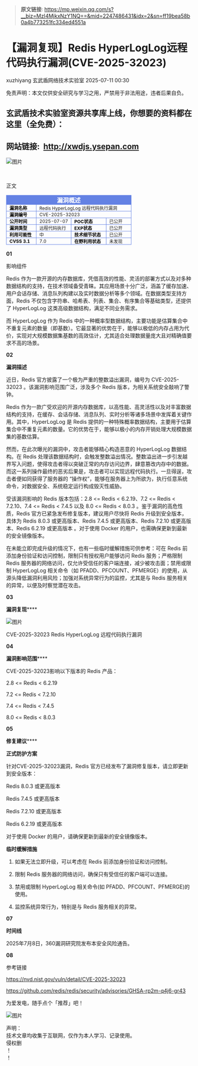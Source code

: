 > **原文链接**: https://mp.weixin.qq.com/s?__biz=MzI4MjkxNzY1NQ==&mid=2247486431&idx=2&sn=ff19bea58b0a4b773251fc334ed4551a

#  【漏洞复现】Redis HyperLogLog远程代码执行漏洞(CVE-2025-32023)  
xuzhiyang  玄武盾网络技术实验室   2025-07-11 00:30  
  
免责声明：本文仅供安全研究与学习之用，严禁用于非法用途，违者后果自负。  
## 玄武盾技术实验室资源共享库上线，你想要的资料都在这里（全免费）：  
## 网站链接:  http://xwdjs.ysepan.com  
  
![图片](https://mmbiz.qpic.cn/mmbiz_png/UM0M1icqlo0kGzd4j9KHRBuOIs8lU6OPeN847ArFEUuDjDpO5lYhVxBdibKGc6qltaRO5FYaDrt4jLsic5aVoRDWA/640?wx_fmt=png&from=appmsg&watermark=1&tp=webp&wxfrom=5&wx_lazy=1 "")  
  
   
  
  
正文  
  
<table><tbody><tr style="box-sizing: border-box;visibility: visible;"><td colspan="4" data-colwidth="100.0000%" width="100.0000%" style="border-width: 1px;border-color: rgb(100, 130, 228);border-style: solid;background-color: rgb(100, 130, 228);box-sizing: border-box;padding: 0px;visibility: visible;"><section style="text-align: center;color: rgb(255, 255, 255);box-sizing: border-box;visibility: visible;"><p style="margin: 0px;padding: 0px;box-sizing: border-box;visibility: visible;"><strong style="box-sizing: border-box;visibility: visible;"><span leaf="" style="visibility: visible;">漏洞概述</span></strong></p></section></td></tr><tr style="box-sizing: border-box;visibility: visible;"><td data-colwidth="24.0000%" width="24.0000%" style="border-width: 1px;border-color: rgb(100, 130, 228);border-style: solid;box-sizing: border-box;padding: 0px;visibility: visible;"><section style="font-size: 12px;color: rgb(0, 0, 0);padding: 0px 8px;box-sizing: border-box;visibility: visible;"><p style="white-space: normal;margin: 0px;padding: 0px;box-sizing: border-box;visibility: visible;"><strong style="box-sizing: border-box;visibility: visible;"><span leaf="" style="visibility: visible;">漏洞名称</span></strong></p></section></td><td colspan="3" data-colwidth="76.0000%" width="76.0000%" style="border-width: 1px;border-color: rgb(100, 130, 228);border-style: solid;box-sizing: border-box;padding: 0px;visibility: visible;"><section style="font-size: 12px;padding: 0px 8px;box-sizing: border-box;visibility: visible;"><p style="white-space: normal;margin: 0px;padding: 0px;box-sizing: border-box;visibility: visible;"><span leaf="" style="visibility: visible;">Redis HyperLogLog 远程代码执行漏洞</span></p></section></td></tr><tr style="box-sizing: border-box;visibility: visible;"><td data-colwidth="24.0000%" width="24.0000%" style="border-width: 1px;border-color: rgb(100, 130, 228);border-style: solid;box-sizing: border-box;padding: 0px;visibility: visible;"><section style="font-size: 12px;color: rgb(0, 0, 0);padding: 0px 8px;box-sizing: border-box;visibility: visible;"><p style="white-space: normal;margin: 0px;padding: 0px;box-sizing: border-box;visibility: visible;"><strong style="box-sizing: border-box;visibility: visible;"><span leaf="" style="visibility: visible;">漏洞编号</span></strong></p></section></td><td colspan="3" data-colwidth="76.0000%" width="76.0000%" style="border-width: 1px;border-color: rgb(100, 130, 228);border-style: solid;box-sizing: border-box;padding: 0px;visibility: visible;"><section style="font-size: 12px;padding: 0px 8px;box-sizing: border-box;visibility: visible;"><p style="white-space: normal;margin: 0px;padding: 0px;box-sizing: border-box;visibility: visible;"><span leaf="" style="visibility: visible;">CVE-2025-32023</span></p></section></td></tr><tr style="box-sizing: border-box;visibility: visible;"><td data-colwidth="24.0000%" width="24.0000%" style="border-width: 1px;border-color: rgb(100, 130, 228);border-style: solid;box-sizing: border-box;padding: 0px;visibility: visible;"><section style="font-size: 12px;color: rgb(0, 0, 0);padding: 0px 8px;box-sizing: border-box;visibility: visible;"><p style="white-space: normal;margin: 0px;padding: 0px;box-sizing: border-box;visibility: visible;"><strong style="box-sizing: border-box;visibility: visible;"><span leaf="" style="visibility: visible;">公开时间</span></strong></p></section></td><td data-colwidth="28.0000%" width="28.0000%" style="border-width: 1px;border-color: rgb(100, 130, 228);border-style: solid;box-sizing: border-box;padding: 0px;visibility: visible;"><section style="font-size: 12px;padding: 0px 8px;box-sizing: border-box;visibility: visible;"><p style="white-space: normal;margin: 0px;padding: 0px;box-sizing: border-box;visibility: visible;"><span leaf="" style="visibility: visible;">2025-07-07</span></p></section></td><td data-colwidth="28.0000%" width="28.0000%" style="border-width: 1px;border-color: rgb(100, 130, 228);border-style: solid;box-sizing: border-box;padding: 0px;visibility: visible;"><section style="font-size: 12px;padding: 0px 8px;box-sizing: border-box;visibility: visible;"><p style="white-space: normal;margin: 0px;padding: 0px;box-sizing: border-box;visibility: visible;"><strong style="box-sizing: border-box;visibility: visible;"><span style="color: rgb(0, 0, 0);box-sizing: border-box;visibility: visible;"><span leaf="" style="visibility: visible;">POC状态</span></span></strong></p></section></td><td data-colwidth="20.0000%" width="20.0000%" style="border-width: 1px;border-color: rgb(100, 130, 228);border-style: solid;box-sizing: border-box;padding: 0px;visibility: visible;"><section style="font-size: 12px;padding: 0px 8px;box-sizing: border-box;visibility: visible;"><p style="white-space: normal;margin: 0px;padding: 0px;box-sizing: border-box;visibility: visible;"><span leaf="" style="visibility: visible;">已公开</span></p></section></td></tr><tr style="box-sizing: border-box;visibility: visible;"><td data-colwidth="24.0000%" width="24.0000%" style="border-width: 1px;border-color: rgb(100, 130, 228);border-style: solid;box-sizing: border-box;padding: 0px;visibility: visible;"><section style="font-size: 12px;color: rgb(0, 0, 0);padding: 0px 8px;box-sizing: border-box;visibility: visible;"><p style="white-space: normal;margin: 0px;padding: 0px;box-sizing: border-box;visibility: visible;"><strong style="box-sizing: border-box;visibility: visible;"><span leaf="" style="visibility: visible;">漏洞类型</span></strong></p></section></td><td data-colwidth="28.0000%" width="28.0000%" style="border-width: 1px;border-color: rgb(100, 130, 228);border-style: solid;box-sizing: border-box;padding: 0px;visibility: visible;"><section style="font-size: 12px;padding: 0px 8px;box-sizing: border-box;visibility: visible;"><p style="white-space: normal;margin: 0px;padding: 0px;box-sizing: border-box;visibility: visible;"><span leaf="" style="visibility: visible;">远程代码执行</span></p></section></td><td data-colwidth="28.0000%" width="28.0000%" style="border-width: 1px;border-color: rgb(100, 130, 228);border-style: solid;box-sizing: border-box;padding: 0px;visibility: visible;"><section style="font-size: 12px;color: rgb(0, 0, 0);padding: 0px 8px;box-sizing: border-box;visibility: visible;"><p style="white-space: normal;margin: 0px;padding: 0px;box-sizing: border-box;visibility: visible;"><strong style="box-sizing: border-box;visibility: visible;"><span leaf="" style="visibility: visible;">EXP状态</span></strong></p></section></td><td data-colwidth="20.0000%" width="20.0000%" style="border-width: 1px;border-color: rgb(100, 130, 228);border-style: solid;box-sizing: border-box;padding: 0px;visibility: visible;"><section style="font-size: 12px;padding: 0px 8px;box-sizing: border-box;visibility: visible;"><p style="white-space: normal;margin: 0px;padding: 0px;box-sizing: border-box;visibility: visible;"><span leaf="" style="visibility: visible;">已公开</span></p></section></td></tr><tr style="box-sizing: border-box;visibility: visible;"><td data-colwidth="24.0000%" width="24.0000%" style="border-width: 1px;border-color: rgb(100, 130, 228);border-style: solid;box-sizing: border-box;padding: 0px;visibility: visible;"><section style="font-size: 12px;padding: 0px 8px;box-sizing: border-box;visibility: visible;"><p style="white-space: normal;margin: 0px;padding: 0px;box-sizing: border-box;visibility: visible;"><strong style="box-sizing: border-box;visibility: visible;"><span style="color: rgb(0, 0, 0);box-sizing: border-box;visibility: visible;"><span leaf="" style="visibility: visible;">利用可能性</span></span></strong></p></section></td><td data-colwidth="28.0000%" width="28.0000%" style="border-width: 1px;border-color: rgb(100, 130, 228);border-style: solid;box-sizing: border-box;padding: 0px;visibility: visible;"><section style="font-size: 12px;padding: 0px 8px;box-sizing: border-box;visibility: visible;"><p style="white-space: normal;margin: 0px;padding: 0px;box-sizing: border-box;visibility: visible;"><span leaf="" style="visibility: visible;">中</span></p></section></td><td data-colwidth="28.0000%" width="28.0000%" style="border-width: 1px;border-color: rgb(100, 130, 228);border-style: solid;box-sizing: border-box;padding: 0px;visibility: visible;"><section style="font-size: 12px;padding: 0px 8px;color: rgb(0, 0, 0);box-sizing: border-box;visibility: visible;"><p style="white-space: normal;margin: 0px;padding: 0px;box-sizing: border-box;visibility: visible;"><strong style="box-sizing: border-box;visibility: visible;"><span leaf="" style="visibility: visible;">技术细节状态</span></strong></p></section></td><td data-colwidth="20.0000%" width="20.0000%" style="border-width: 1px;border-color: rgb(100, 130, 228);border-style: solid;box-sizing: border-box;padding: 0px;visibility: visible;"><section style="font-size: 12px;padding: 0px 8px;box-sizing: border-box;visibility: visible;"><p style="white-space: normal;margin: 0px;padding: 0px;box-sizing: border-box;visibility: visible;"><span leaf="" style="visibility: visible;">已公开</span></p></section></td></tr><tr style="box-sizing: border-box;visibility: visible;"><td data-colwidth="24.0000%" width="24.0000%" style="border-width: 1px;border-color: rgb(100, 130, 228);border-style: solid;box-sizing: border-box;padding: 0px;visibility: visible;"><section style="font-size: 12px;color: rgb(0, 0, 0);padding: 0px 8px;box-sizing: border-box;visibility: visible;"><p style="white-space: normal;margin: 0px;padding: 0px;box-sizing: border-box;visibility: visible;"><strong style="box-sizing: border-box;visibility: visible;"><span leaf="" style="visibility: visible;">CVSS 3.1</span></strong></p></section></td><td data-colwidth="28.0000%" width="28.0000%" style="border-width: 1px;border-color: rgb(100, 130, 228);border-style: solid;box-sizing: border-box;padding: 0px;visibility: visible;"><section style="font-size: 12px;padding: 0px 8px;box-sizing: border-box;visibility: visible;"><p style="white-space: normal;margin: 0px;padding: 0px;box-sizing: border-box;visibility: visible;"><span leaf="" style="visibility: visible;">7.0</span></p></section></td><td data-colwidth="28.0000%" width="28.0000%" style="border-width: 1px;border-color: rgb(100, 130, 228);border-style: solid;box-sizing: border-box;padding: 0px;visibility: visible;"><section style="font-size: 12px;color: rgb(0, 0, 0);padding: 0px 8px;box-sizing: border-box;visibility: visible;"><p style="white-space: normal;margin: 0px;padding: 0px;box-sizing: border-box;visibility: visible;"><strong style="box-sizing: border-box;visibility: visible;"><span leaf="" style="visibility: visible;">在野利用状态</span></strong></p></section></td><td data-colwidth="20.0000%" width="20.0000%" style="border-width: 1px;border-color: rgb(100, 130, 228);border-style: solid;box-sizing: border-box;padding: 0px;visibility: visible;"><section style="font-size: 12px;padding: 0px 8px;box-sizing: border-box;visibility: visible;"><p style="white-space: normal;margin: 0px;padding: 0px;box-sizing: border-box;visibility: visible;"><span leaf="" style="visibility: visible;">未发现</span></p></section></td></tr></tbody></table>  
  
  
**01**  
  
影响组件  
  
  
  
Redis 作为一款开源的内存数据库，凭借高效的性能、灵活的部署方式以及对多种数据结构的支持，在技术领域备受青睐。其应用场景十分广泛，涵盖了缓存加速、用户会话存储、消息队列构建以及实时数据分析等多个领域。在数据类型支持方面，Redis 不仅包含字符串、哈希表、列表、集合、有序集合等基础类型，还提供了 HyperLogLog 这类高级数据结构，满足不同业务需求。  
  
  
而 HyperLogLog 作为 Redis 中的一种概率型数据结构，主要功能是估算集合中不重复元素的数量（即基数）。它最显著的优势在于，能够以极低的内存占用为代价，实现对大规模数据集基数的高效估计，尤其适合处理数据量庞大且对精确值要求不高的场景。  
  
  
**02**  
  
**漏洞描述**  
  
  
  
近日，Redis 官方披露了一个极为严重的整数溢出漏洞，编号为 CVE-2025-32023 。该漏洞影响范围广泛，涉及多个 Redis 版本，为相关系统安全敲响了警钟。  
  
  
Redis 作为一款广受欢迎的开源内存数据库，以高性能、高灵活性以及对丰富数据结构的支持，在缓存、会话存储、消息队列、实时分析等诸多场景中发挥着关键作用。其中，HyperLogLog 是 Redis 提供的一种特殊概率数据结构，主要用于估算集合中不重复元素的数量。它的优势在于，能够以极小的内存开销处理大规模数据集的基数估算。  
  
  
然而，在此次曝光的漏洞中，攻击者能够精心构造恶意的 HyperLogLog 数据结构。在 Redis 处理该数据结构时，会触发整数溢出情况。整数溢出进一步引发越界写入问题，使得攻击者得以突破正常的内存访问边界，肆意篡改内存中的数据。而这一系列操作最终的恶劣后果是，攻击者可以实现远程代码执行。一旦得逞，攻击者便如同获得了服务器的 “操作权”，能够在服务器上为所欲为，执行任意系统命令，对数据安全、系统稳定运行构成毁灭性威胁。  
  
  
受该漏洞影响的 Redis 版本包括：2.8 <= Redis < 6.2.19、7.2 <= Redis < 7.2.10、7.4 <= Redis < 7.4.5 以及 8.0 <= Redis < 8.0.3 。鉴于漏洞的高危性质，Redis 官方已紧急发布修复版本，建议用户尽快将 Redis 升级到安全版本，具体为 Redis 8.0.3 或更高版本、Redis 7.4.5 或更高版本、Redis 7.2.10 或更高版本、Redis 6.2.19 或更高版本 。对于使用 Docker 的用户，也需确保更新到最新的安全镜像版本。  
  
  
在未能立即完成升级的情况下，也有一些临时缓解措施可供参考：可在 Redis 前添加身份验证和访问控制，限制只有授权用户能够访问 Redis 服务；严格限制 Redis 服务器的网络访问，仅允许受信任的客户端连接，减少被攻击面；禁用或限制 HyperLogLog 相关命令（如 PFADD、PFCOUNT、PFMERGE）的使用，从源头降低漏洞利用风险；加强对系统异常行为的监控，尤其是与 Redis 服务相关的异常，以便及时察觉潜在攻击。  
  
  
**03**  
  
**漏洞复现******  
  
  
  
![图片](https://mmbiz.qpic.cn/mmbiz_jpg/UM0M1icqlo0kGzd4j9KHRBuOIs8lU6OPexBryyXlkEFXFiazecA8DC0FicILeMeGgZJAKbuuVIslzPqUDViao2RCBw/640?wx_fmt=jpeg "")  
  
CVE-2025-32023 Redis HyperLogLog 远程代码执行漏洞  
  
  
**04**  
  
**漏洞影响范围******  
  
  
  
CVE-2025-32023影响以下版本的 Redis 产品：  
  
2.8 <= Redis < 6.2.19  
  
7.2 <= Redis < 7.2.10  
  
7.4 <= Redis < 7.4.5  
  
8.0 <= Redis < 8.0.3  
  
  
**05**  
  
**修复建议******  
  
  
  
**正式防护方案**  
  
针对CVE-2025-32023漏洞，Redis 官方已经发布了漏洞修复版本，请立即更新到安全版本：  
  
Redis 8.0.3 或更高版本  
  
Redis 7.4.5 或更高版本  
  
Redis 7.2.10 或更高版本  
  
Redis 6.2.19 或更高版本  
  
对于使用 Docker 的用户，请确保更新到最新的安全镜像版本。  
  
  
**临时缓解措施**  
  
1. 如果无法立即升级，可以考虑在 Redis 前添加身份验证和访问控制。  
  
2. 限制 Redis 服务器的网络访问，确保只有受信任的客户端可以连接。  
  
3. 禁用或限制 HyperLogLog 相关命令(如 PFADD、PFCOUNT、PFMERGE)的使用。  
  
4. 监控系统异常行为，特别是与 Redis 服务相关的异常。  
  
  
**07**  
  
**时间线**  
  
  
  
2025年7月8日，360漏洞研究院发布本安全风险通告。  
  
  
**08**  
  
参考链接  
  
  
  
https://nvd.nist.gov/vuln/detail/CVE-2025-32023  
  
https://github.com/redis/redis/security/advisories/GHSA-rp2m-q4j6-gr43  
  
  
为爱发电，随手点个「推荐」吧！  
  
![图片](https://mmbiz.qpic.cn/mmbiz_png/UM0M1icqlo0knIjq7rj7rsX0r4Rf2CDQylx0IjMfpPM93icE9AGx28bqwDRau5EkcWpK6WBAG5zGDS41wkfcvJiaA/640?wx_fmt=other&wxfrom=5&wx_lazy=1&wx_co=1&tp=webp "")  
  
声明：  
技术文章均收集于互联网，仅作为本人学习、记录使用。  
侵权删  
！  
！  
  
